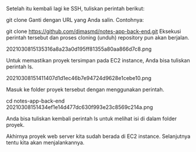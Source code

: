Setelah itu kembali lagi ke SSH, tuliskan perintah berikut:

git clone <remote repository URL>
Ganti <remote repository URL> dengan URL yang Anda salin. Contohnya:

git clone https://github.com/dimasmd/notes-app-back-end.git
Eksekusi perintah tersebut dan proses cloning (unduh) repository pun akan berjalan.

2021030815135316a8a23a0d195ff81355a80aa866d7c8.png

Untuk memastikan proyek tersimpan pada EC2 instance, Anda bisa tuliskan perintah ls.

20210308151411407d1d1ec46b7e94724d9628e1cebe10.png

Masuk ke folder proyek tersebut dengan menggunakan perintah.

cd notes-app-back-end 
20210308151434ef1e14d477dc630f993e23c8569c214a.png

Anda bisa tuliskan kembali perintah ls untuk melihat isi di dalam folder proyek.



Akhirnya proyek web server kita sudah berada di EC2 instance. Selanjutnya tentu kita akan menjalankannya. 